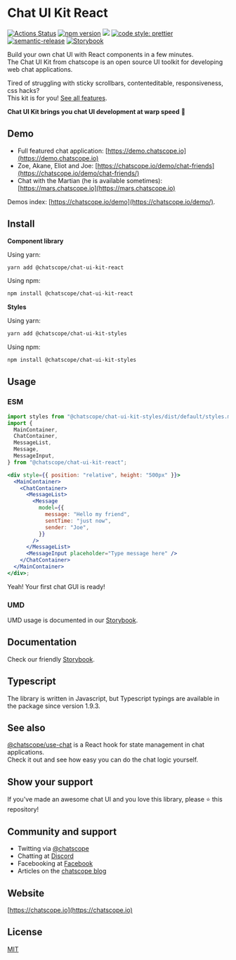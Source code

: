 # Chat UI Kit React

[![Actions Status](https://github.com/chatscope/chat-ui-kit-react/workflows/build/badge.svg)](https://github.com/chatscope/chat-ui-kit-react/actions) [![npm version](https://img.shields.io/npm/v/@chatscope/chat-ui-kit-react.svg?style=flat)](https://npmjs.com/@chatscope/chat-ui-kit-react) [![](https://img.shields.io/npm/l/@chatscope/chat-ui-kit-react?dummy=unused)](https://github.com/chatscope/chat-ui-kit-react/blob/master/LICENSE) [![code style: prettier](https://img.shields.io/badge/code_style-prettier-ff69b4.svg?style=flat-square)](https://github.com/prettier/prettier) [![semantic-release](https://img.shields.io/badge/%20%20%F0%9F%93%A6%F0%9F%9A%80-semantic--release-e10079.svg)](https://github.com/semantic-release/semantic-release) [![Storybook](https://cdn.jsdelivr.net/gh/storybookjs/brand@master/badge/badge-storybook.svg)](https://chatscope.io/storybook/react/)

Build your own chat UI with React components in a few minutes.  
The Chat UI Kit from chatscope is an open source UI toolkit for developing web chat applications.

Tired of struggling with sticky scrollbars, contenteditable, responsiveness, css hacks?  
This kit is for you! [See all features](https://chatscope.io/features).

**Chat UI Kit brings you chat UI development at warp speed** 🚀

## Demo

- Full featured chat application: [https://demo.chatscope.io](https://demo.chatscope.io)
- Zoe, Akane, Eliot and Joe: [https://chatscope.io/demo/chat-friends](https://chatscope.io/demo/chat-friends/)
- Chat with the Martian (he is available sometimes): [https://mars.chatscope.io](https://mars.chatscope.io)

Demos index: [https://chatscope.io/demo](https://chatscope.io/demo/).

## Install

**Component library**

Using yarn:

```sh
yarn add @chatscope/chat-ui-kit-react
```

Using npm:

```sh
npm install @chatscope/chat-ui-kit-react
```

**Styles**

Using yarn:

```sh
yarn add @chatscope/chat-ui-kit-styles
```

Using npm:

```sh
npm install @chatscope/chat-ui-kit-styles
```

## Usage

### ESM

```jsx
import styles from "@chatscope/chat-ui-kit-styles/dist/default/styles.min.css";
import {
  MainContainer,
  ChatContainer,
  MessageList,
  Message,
  MessageInput,
} from "@chatscope/chat-ui-kit-react";

<div style={{ position: "relative", height: "500px" }}>
  <MainContainer>
    <ChatContainer>
      <MessageList>
        <Message
          model={{
            message: "Hello my friend",
            sentTime: "just now",
            sender: "Joe",
          }}
        />
      </MessageList>
      <MessageInput placeholder="Type message here" />
    </ChatContainer>
  </MainContainer>
</div>;
```

Yeah! Your first chat GUI is ready!

### UMD

UMD usage is documented in our [Storybook](https://chatscope.io/storybook/react/).

## Documentation

Check our friendly [Storybook](https://chatscope.io/storybook/react/).

## Typescript

The library is written in Javascript, but Typescript typings are available in the package since version 1.9.3.

## See also

[@chatscope/use-chat](https://github.com/chatscope/use-chat) is a React hook for state management in chat applications.  
Check it out and see how easy you can do the chat logic yourself.

## Show your support

If you've made an awesome chat UI and you love this library, please ⭐ this repository!

## Community and support

- Twitting via [@chatscope](https://twitter.com/chatscope)
- Chatting at [Discord](https://discord.gg/TkUYWQRf2M)
- Facebooking at [Facebook](https://www.facebook.com/chatscope)
- Articles on the [chatscope blog](https://chatscope.io/blog/)

## Website

[https://chatscope.io](https://chatscope.io)

## License

[MIT](https://github.com/chatscope/chat-ui-kit-react/blob/master/LICENSE)
